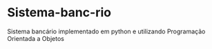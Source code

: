 # Sistema-banc-rio
Sistema bancário implementado em python e utilizando Programação Orientada a Objetos
